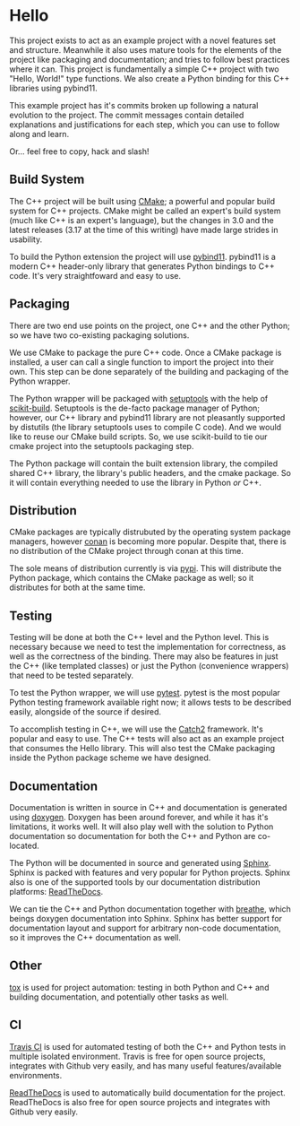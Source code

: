# Hello

This project exists to act as an example project with a novel features set and structure.
Meanwhile it also uses mature tools for the elements of the project like packaging and documentation;
and tries to follow best practices where it can.
This project is fundamentally a simple C++ project with two "Hello, World!" type functions.
We also create a Python binding for this C++ libraries using pybind11.

This example project has it's commits broken up following a natural evolution to the project.
The commit messages contain detailed explanations and justifications for each step, which you can use to follow along and learn.

Or... feel free to copy, hack and slash!

## Build System

The C++ project will be built using [CMake](https://cmake.org/); a powerful and popular build system for C++ projects.
CMake might be called an expert's build system (much like C++ is an expert's language),
but the changes in 3.0 and the latest releases (3.17 at the time of this writing) have made large strides in usability.

To build the Python extension the project will use [pybind11](https://github.com/pybind/pybind11).
pybind11 is a modern C++ header-only library that generates Python bindings to C++ code.
It's very straightfoward and easy to use.

## Packaging

There are two end use points on the project, one C++ and the other Python; so we have two co-existing packaging solutions.

We use CMake to package the pure C++ code.
Once a CMake package is installed, a user can call a single function to import the project into their own.
This step can be done separately of the building and packaging of the Python wrapper.

The Python wrapper will be packaged with [setuptools](https://github.com/pypa/setuptools) with the help of [scikit-build](https://scikit-build.readthedocs.io/en/latest/).
Setuptools is the de-facto package manager of Python; however, our C++ library and pybind11 library are not pleasantly supported by distutils (the library setuptools uses to compile C code).
And we would like to reuse our CMake build scripts.
So, we use scikit-build to tie our cmake project into the setuptools packaging step.

The Python package will contain the built extension library, the compiled shared C++ library, the library's public headers, and the cmake package.
So it will contain everything needed to use the library in Python *or* C++.

## Distribution

CMake packages are typically distrubuted by the operating system package managers, however [conan](https://conan.io/) is becoming more popular.
Despite that, there is no distribution of the CMake project through conan at this time.

The sole means of distribution currently is via [pypi](https://pypi.org/).
This will distribute the Python package, which contains the CMake package as well; so it distributes for both at the same time.

## Testing

Testing will be done at both the C++ level and the Python level.
This is necessary because we need to test the implementation for correctness, as well as the correctness of the binding.
There may also be features in just the C++ (like templated classes) or just the Python (convenience wrappers) that need to be tested separately.

To test the Python wrapper, we will use [pytest](https://docs.pytest.org/en/stable/).
pytest is the most popular Python testing framework available right now; it allows tests to be described easily, alongside of the source if desired.

To accomplish testing in C++, we will use the [Catch2](https://github.com/catchorg/Catch2) framework. It's popular and easy to use.
The C++ tests will also act as an example project that consumes the Hello library.
This will also test the CMake packaging inside the Python package scheme we have designed.

## Documentation

Documentation is written in source in C++ and documentation is generated using [doxygen](https://www.doxygen.nl/index.html).
Doxygen has been around forever, and while it has it's limitations, it works well.
It will also play well with the solution to Python documentation so documentation for both the C++ and Python are co-located.

The Python will be documented in source and generated using [Sphinx](https://www.sphinx-doc.org/en/master/#).
Sphinx is packed with features and very popular for Python projects.
Sphinx also is one of the supported tools by our documentation distribution platforms: [ReadTheDocs](https://readthedocs.org/).

We can tie the C++ and Python documentation together with [breathe](https://breathe.readthedocs.io/en/stable/), which beings doxygen documentation into Sphinx.
Sphinx has better support for documentation layout and support for arbitrary non-code documentation, so it improves the C++ documentation as well.

## Other

[tox](https://tox.readthedocs.io/en/stable/) is used for project automation: testing in both Python and C++ and building documentation, and potentially other tasks as well.

## CI

[Travis CI](https://travis-ci.org/) is used for automated testing of both the C++ and Python tests in multiple isolated environment.
Travis is free for open source projects, integrates with Github very easily, and has many useful features/available environments.

[ReadTheDocs](https://readthedocs.org/) is used to automatically build documentation for the project.
ReadTheDocs is also free for open source projects and integrates with Github very easily.
